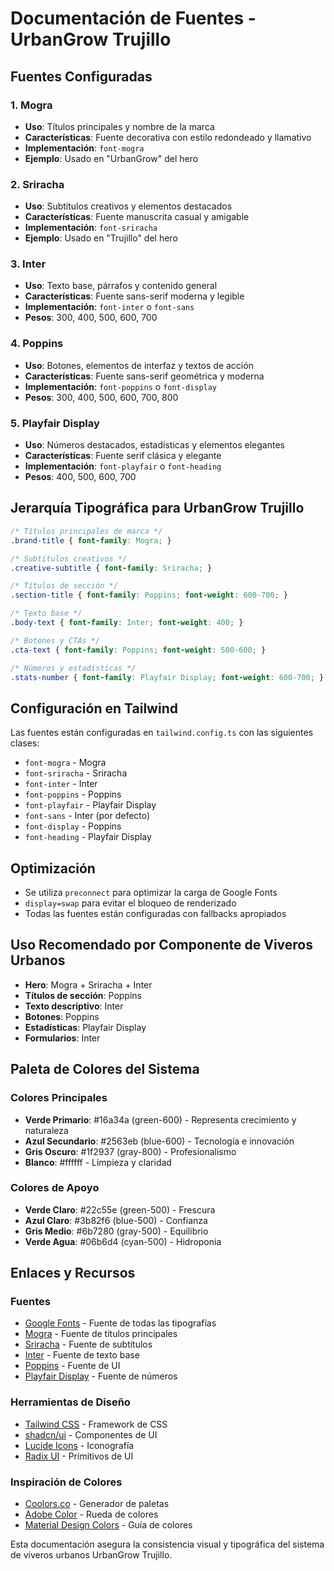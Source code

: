 
# Documentación de Fuentes - UrbanGrow Trujillo

## Fuentes Configuradas

### 1. Mogra
- **Uso**: Títulos principales y nombre de la marca
- **Características**: Fuente decorativa con estilo redondeado y llamativo
- **Implementación**: `font-mogra`
- **Ejemplo**: Usado en "UrbanGrow" del hero

### 2. Sriracha
- **Uso**: Subtítulos creativos y elementos destacados
- **Características**: Fuente manuscrita casual y amigable
- **Implementación**: `font-sriracha`
- **Ejemplo**: Usado en "Trujillo" del hero

### 3. Inter
- **Uso**: Texto base, párrafos y contenido general
- **Características**: Fuente sans-serif moderna y legible
- **Implementación**: `font-inter` o `font-sans`
- **Pesos**: 300, 400, 500, 600, 700

### 4. Poppins
- **Uso**: Botones, elementos de interfaz y textos de acción
- **Características**: Fuente sans-serif geométrica y moderna
- **Implementación**: `font-poppins` o `font-display`
- **Pesos**: 300, 400, 500, 600, 700, 800

### 5. Playfair Display
- **Uso**: Números destacados, estadísticas y elementos elegantes
- **Características**: Fuente serif clásica y elegante
- **Implementación**: `font-playfair` o `font-heading`
- **Pesos**: 400, 500, 600, 700

## Jerarquía Tipográfica para UrbanGrow Trujillo

```css
/* Títulos principales de marca */
.brand-title { font-family: Mogra; }

/* Subtítulos creativos */
.creative-subtitle { font-family: Sriracha; }

/* Títulos de sección */
.section-title { font-family: Poppins; font-weight: 600-700; }

/* Texto base */
.body-text { font-family: Inter; font-weight: 400; }

/* Botones y CTAs */
.cta-text { font-family: Poppins; font-weight: 500-600; }

/* Números y estadísticas */
.stats-number { font-family: Playfair Display; font-weight: 600-700; }
```

## Configuración en Tailwind

Las fuentes están configuradas en `tailwind.config.ts` con las siguientes clases:

- `font-mogra` - Mogra
- `font-sriracha` - Sriracha  
- `font-inter` - Inter
- `font-poppins` - Poppins
- `font-playfair` - Playfair Display
- `font-sans` - Inter (por defecto)
- `font-display` - Poppins
- `font-heading` - Playfair Display

## Optimización

- Se utiliza `preconnect` para optimizar la carga de Google Fonts
- `display=swap` para evitar el bloqueo de renderizado
- Todas las fuentes están configuradas con fallbacks apropiados

## Uso Recomendado por Componente de Viveros Urbanos

- **Hero**: Mogra + Sriracha + Inter
- **Títulos de sección**: Poppins
- **Texto descriptivo**: Inter
- **Botones**: Poppins
- **Estadísticas**: Playfair Display
- **Formularios**: Inter

## Paleta de Colores del Sistema

### Colores Principales
- **Verde Primario**: #16a34a (green-600) - Representa crecimiento y naturaleza
- **Azul Secundario**: #2563eb (blue-600) - Tecnología e innovación
- **Gris Oscuro**: #1f2937 (gray-800) - Profesionalismo
- **Blanco**: #ffffff - Limpieza y claridad

### Colores de Apoyo
- **Verde Claro**: #22c55e (green-500) - Frescura
- **Azul Claro**: #3b82f6 (blue-500) - Confianza
- **Gris Medio**: #6b7280 (gray-500) - Equilibrio
- **Verde Agua**: #06b6d4 (cyan-500) - Hidroponia

## Enlaces y Recursos

### Fuentes
- [Google Fonts](https://fonts.google.com) - Fuente de todas las tipografías
- [Mogra](https://fonts.google.com/specimen/Mogra) - Fuente de títulos principales
- [Sriracha](https://fonts.google.com/specimen/Sriracha) - Fuente de subtítulos
- [Inter](https://fonts.google.com/specimen/Inter) - Fuente de texto base
- [Poppins](https://fonts.google.com/specimen/Poppins) - Fuente de UI
- [Playfair Display](https://fonts.google.com/specimen/Playfair+Display) - Fuente de números

### Herramientas de Diseño
- [Tailwind CSS](https://tailwindcss.com) - Framework de CSS
- [shadcn/ui](https://ui.shadcn.com) - Componentes de UI
- [Lucide Icons](https://lucide.dev) - Iconografía
- [Radix UI](https://www.radix-ui.com) - Primitivos de UI

### Inspiración de Colores
- [Coolors.co](https://coolors.co) - Generador de paletas
- [Adobe Color](https://color.adobe.com) - Rueda de colores
- [Material Design Colors](https://material.io/resources/color) - Guía de colores

Esta documentación asegura la consistencia visual y tipográfica del sistema de viveros urbanos UrbanGrow Trujillo.